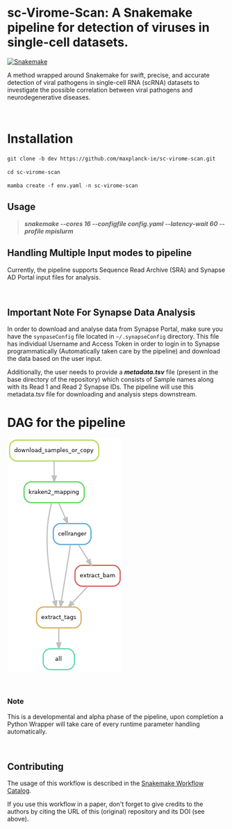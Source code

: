 # sc-Virome-Scan: A Snakemake pipeline for detection of viruses in single-cell datasets.

[![Snakemake](https://img.shields.io/badge/snakemake-≥6.3.0-brightgreen.svg)](https://snakemake.github.io)



A method wrapped around Snakemake for swift, precise, and accurate detection of viral pathogens in single-cell
RNA (scRNA) datasets to investigate the possible correlation between viral pathogens and neurodegenerative diseases. 

<br /> 

# Installation

`git clone -b dev https://github.com/maxplanck-ie/sc-virome-scan.git`

`cd sc-virome-scan`

`mamba create -f env.yaml -n sc-virome-scan`

## Usage

> ***snakemake --cores 16 --configfile config.yaml --latency-wait 60 --profile mpislurm***

## Handling Multiple Input modes to pipeline
Currently, the pipeline supports Sequence Read Archive (SRA) and Synapse AD Portal input files for analysis. 

<br /> 

## Important Note For Synapse Data Analysis
In order to download and analyse data from Synapse Portal, make sure you have the `synpaseConfig` file located in `~/.synapseConfig` directory. This file has individual Username and Access Token in order to login in to Synapse programmatically (Automatically taken care by the pipeline) and download the data based on the user input. 

Additionally, the user needs to provide a ***metadata.tsv*** file (present in the base directory of the repository) which consists of Sample names along with its Read 1 and Read 2 Synapse IDs. The pipeline will use this metadata.tsv file for downloading and analysis steps downstream.

# DAG for the pipeline
![Graphviz Diagram](dag.png)



<br /> 

### Note
This is a developmental and alpha phase of the pipeline, upon completion a Python Wrapper will take care of every runtime parameter handling automatically.

<br /> 

## Contributing
The usage of this workflow is described in the [Snakemake Workflow Catalog](https://snakemake.github.io/snakemake-workflow-catalog/?usage=maxplanck-ie%2Fsc-virome-scan).

If you use this workflow in a paper, don't forget to give credits to the authors by citing the URL of this (original) repository and its DOI (see above).

